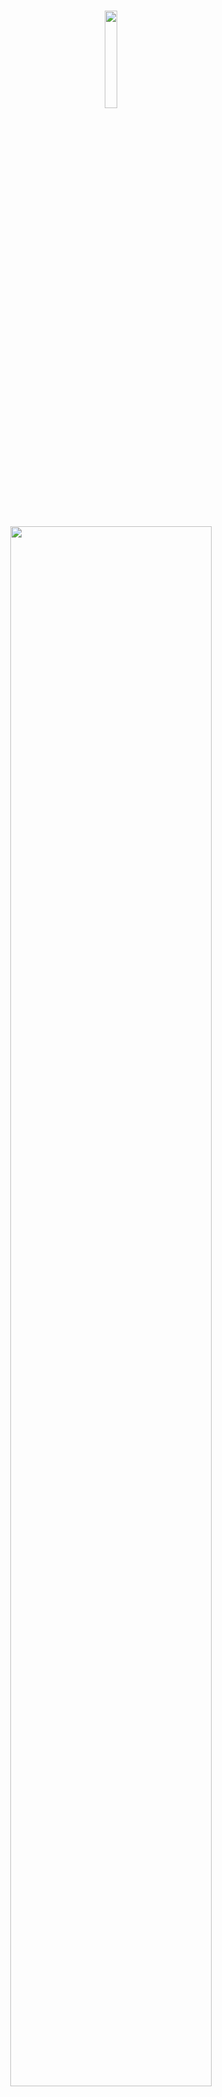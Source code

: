 <br />

<p align="middle">
    <img src="https://github.com/antz22/AnonymousChatApp/blob/master/screenshots/logo.svg" width="20%">
</p>

<br />

<p align="middle">
    <img src="https://github.com/antz22/AnonymousChatApp/blob/master/screenshots/logo_text.svg" width="80%">
</p>

<p align="middle">
    Connect to peers anonymously. Chat with random classmates to make new friends and have spicy conversations. Find company to talk about sensitive personal experiences. ConnectAnon is an anonymous chatting app that lets users from the same school chat with each other about sensitive topics.
</p>

<br />

## Inspiration

There are many high schoolers who suffer from depression, loneliness or anxiety as a result of a huge number of factors that affect a high schooler’s period of adolescence. These can include academic competition, poor mindsets towards addiction, difficult circumstances at home, not being accepted at school, and more. 

If a student does not have a friend or an adult that they trust to confide in more personal matters, it can become a huge problem for their mental health and is detrimental to their well-being.

A solution to this problem could be to create an anonymous chatting app, specifically tailored towards peers in a specific school (at Montgomery, only Montgomery students can participate). Peers would then be able to seek advice, be heard, or make friends with other peers while hiding their identity in sharing sensitive topics.

This could help people dealing with depression to reach out to other peers in a more convenient manner (there is sometimes a stigma surrounding somebody reaching out for help), or students dealing with problems like drug addiction to reach out for help when doing so without their identity hidden would result in other problems.

Ultimately, this is an app that would make it easier for high school students to reach out to each other for help, and could help a lot of students in improving mental health.

## Tools

This app was created using the Flutter framework developed by Google, using the language Dart. Firebase was used for the backend services.

## TODO

- push notifications -- connecting with currently active user
- firebase admin - notifications and chat buddy functionality and getting reported
- firebase plan
- connecting with chat buddies - should they be able to connect to the same person twice? or else they might get the same person as a converstaion they're already, ew buggy
- SHOULD THE CONVERSATIONS BE DISAPPEARING?
- change package names
- bans
- peer preferences?
- unsplash API production - how to download stuff?

- billion null errors
- clean up and abstract!
- animations
- firebase production
- error checking and null checking lol
- invitations for chat rooms?
- chat room creation applications
- ban applications


- new branch: implement newest message, how long ago it was (keep it on a separate branch, keep it low priority)

- figure out sign in through google or through email
- viewing time
- error handling on google sign in

- error text

- how to show most recent message, how long ago it was?
- add an if check sayign that if users is over like 50 then dont check thorugh each one?

# Potential Features

If we had enough money...

- change profile pictures
- change username

- show most recent message
- mark as unread / read

## Notes

- SystemUIOverlayStyle thing helps with android statusbar transparency
- IndexedStack and Mixin thing helps wiht not rebuilding the futurebuilder with bottomnavigation

## Resources

- [Google Sign In](https://medium.com/flutter-community/flutter-implementing-google-sign-in-71888bca24edn)

## Screenshots

<p align="middle">
    <img src="https://github.com/antz22/AnonymousChatApp/blob/master/screenshots/landing.png" width="40%">
    &nbsp;&nbsp;&nbsp;
    <img src="https://github.com/antz22/AnonymousChatApp/blob/master/screenshots/conversations.png" width="40%">
    <img src="https://github.com/antz22/AnonymousChatApp/blob/master/screenshots/new_chat.png" width="40%">
    &nbsp;&nbsp;&nbsp;
    <img src="https://github.com/antz22/AnonymousChatApp/blob/master/screenshots/chat.png" width="41%">
    <img src="https://github.com/antz22/AnonymousChatApp/blob/master/screenshots/chat_rooms.png" width="40%">
</p>